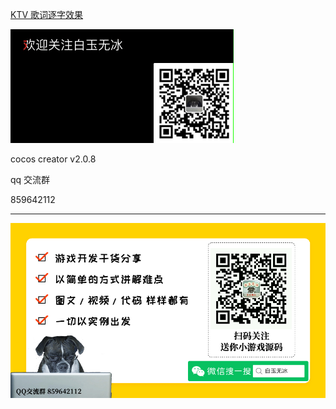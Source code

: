 [KTV 歌词逐字效果](https://mp.weixin.qq.com/s/os1_7hd3pZX32c128O7QGA)  

![](./../img/ktvLabel.gif)

cocos creator v2.0.8 

qq 交流群

859642112

---

![](./../img/about.jpg)